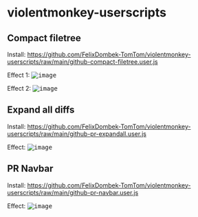 # violentmonkey-userscripts

## Compact filetree
Install: https://github.com/FelixDombek-TomTom/violentmonkey-userscripts/raw/main/github-compact-filetree.user.js

Effect 1:
<kbd>![image](https://user-images.githubusercontent.com/77961370/187915409-19b7f711-a0ff-4f11-aaab-e767cdda5f3a.png)</kbd>

Effect 2:
<kbd>![image](https://user-images.githubusercontent.com/77961370/187916114-3b05725d-52e2-4449-8b0c-37593c3a9426.png)</kbd>


## Expand all diffs
Install: https://github.com/FelixDombek-TomTom/violentmonkey-userscripts/raw/main/github-pr-expandall.user.js

Effect:
<kbd>![image](https://user-images.githubusercontent.com/77961370/187915026-5c3d81bc-876e-484e-b118-cb64a5e8ed92.png)</kbd>

## PR Navbar
Install: https://github.com/FelixDombek-TomTom/violentmonkey-userscripts/raw/main/github-pr-navbar.user.js

Effect:
<kbd>![image](https://user-images.githubusercontent.com/77961370/187914810-c1391650-ff06-4a76-a6f8-940e5605b79c.png)</kdb>
